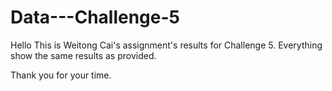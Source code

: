 # Data---Challenge-5
Hello
This is Weitong Cai's assignment's results for Challenge 5. Everything show the same results as provided.

Thank you for your time.

